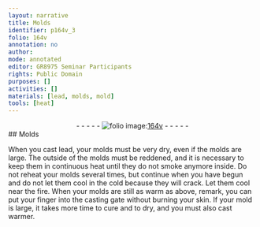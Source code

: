 ```yaml
---
layout: narrative
title: Molds
identifier: p164v_3
folio: 164v
annotation: no
author:
mode: annotated
editor: GR8975 Seminar Participants
rights: Public Domain
purposes: []
activities: []
materials: [lead, molds, mold]
tools: [heat]
---
```


 <div class="folio" align="center">- - - - - <a href="http://gallica.bnf.fr/ark:/12148/btv1b10500001g/f334.item" target="_blank"><img src="https://cu-mkp.github.io/GR8975-edition/assets/photo-icon.png" alt="folio image: " style="display:inline-block; margin-bottom:-3px;"/>164v</a> - - - - - </div> 
## Molds

 
When you cast <span class="material">lead</span>, your <span class="material">molds</span> must be very dry, even if the <span class="material">molds</span> are large. The outside of the molds must be reddened, and it is necessary to keep them in continuous <span class="tool">heat</span> until they do not smoke anymore inside. Do not reheat your <span class="material">molds</span> several times, but continue when you have begun and do not let them cool in the cold because they will crack. Let them cool near the fire. When your molds are still as warm as above, remark, you can put your finger into the casting gate without burning your skin. If your <span class="material">mold</span> is large, it takes more time to cure and to dry, and you must also cast warmer.
 
